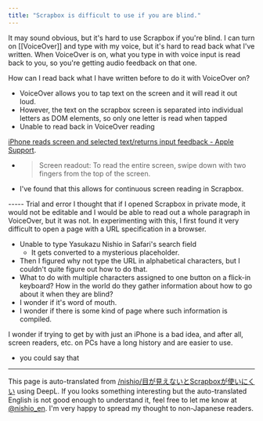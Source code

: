 ```yaml
---
title: "Scrapbox is difficult to use if you are blind."
---
```


It may sound obvious, but it's hard to use Scrapbox if you're blind.
I can turn on [[VoiceOver]] and type with my voice, but it's hard to read back what I've written.
When VoiceOver is on, what you type in with voice input is read back to you, so you're getting audio feedback on that one.

How can I read back what I have written before to do it with VoiceOver on?
- VoiceOver allows you to tap text on the screen and it will read it out loud.
- However, the text on the scrapbox screen is separated into individual letters as DOM elements, so only one letter is read when tapped
- Unable to read back in VoiceOver reading

[iPhone reads screen and selected text/returns input feedback - Apple Support](https://support.apple.com/ja-jp/guide/iphone/iph96b214f0/ios).
- > Screen readout: To read the entire screen, swipe down with two fingers from the top of the screen.
- I've found that this allows for continuous screen reading in Scrapbox.


----- Trial and error
I thought that if I opened Scrapbox in private mode, it would not be editable and I would be able to read out a whole paragraph in VoiceOver, but it was not.
In experimenting with this, I first found it very difficult to open a page with a URL specification in a browser.
- Unable to type Yasukazu Nishio in Safari's search field
    - It gets converted to a mysterious placeholder.
- Then I figured why not type the URL in alphabetical characters, but I couldn't quite figure out how to do that.
- What to do with multiple characters assigned to one button on a flick-in keyboard?
How in the world do they gather information about how to go about it when they are blind?
- I wonder if it's word of mouth.
- I wonder if there is some kind of page where such information is compiled.

I wonder if trying to get by with just an iPhone is a bad idea, and after all, screen readers, etc. on PCs have a long history and are easier to use.
- you could say that


---
This page is auto-translated from [/nishio/目が見えないとScrapboxが使いにくい](https://scrapbox.io/nishio/目が見えないとScrapboxが使いにくい) using DeepL. If you looks something interesting but the auto-translated English is not good enough to understand it, feel free to let me know at [@nishio_en](https://twitter.com/nishio_en). I'm very happy to spread my thought to non-Japanese readers.